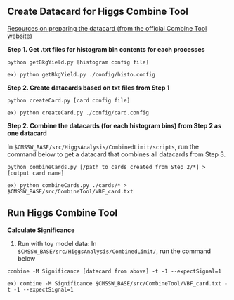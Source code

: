 ## Create Datacard for Higgs Combine Tool

[Resources on preparing the datacard (from the official Combine Tool website)](http://cms-analysis.github.io/HiggsAnalysis-CombinedLimit/part2/settinguptheanalysis.html)

**Step 1. Get .txt files for histogram bin contents for each processes**
```
python getBkgYield.py [histogram config file]

ex) python getBkgYield.py ./config/histo.config
```

**Step 2. Create datacards based on txt files from Step 1**
```
python createCard.py [card config file]

ex) python createCard.py ./config/card.config
```

**Step 2. Combine the datacards (for each histogram bins) from Step 2 as one datacard**

In `$CMSSW_BASE/src/HiggsAnalysis/CombinedLimit/scripts`, run the command below to get a datacard that combines all datacards from Step 3.
```
python combineCards.py [/path to cards created from Step 2/*] > [output card name]

ex) python combineCards.py ./cards/* > $CMSSW_BASE/src/CombineTool/VBF_card.txt
```

## Run Higgs Combine Tool
**Calculate Significance**
1. Run with toy model data: In `$CMSSW_BASE/src/HiggsAnalysis/CombinedLimit/`, run the command below
```
combine -M Significance [datacard from above] -t -1 --expectSignal=1

ex) combine -M Significance $CMSSW_BASE/src/CombineTool/VBF_card.txt -t -1 --expectSignal=1
``` 
